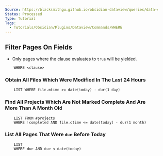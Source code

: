 ```yaml
---
Source: https://blacksmithgu.github.io/obsidian-dataview/queries/data-commands/#where
Status: Processed
Type: Tutorial
Tags:
  - Tutorials/Obsidian/Plugins/Dataview/Commands/WHERE
---
```


## Filter Pages On Fields

- Only pages where the clause evaluates to `true` will be yielded.

```
	WHERE <clause>
```

### **Obtain All Files Which Were Modified In The Last 24 Hours**

```
	LIST WHERE file.mtime >= date(today) - dur(1 day)
```

### **Find All Projects Which Are Not Marked Complete And Are More Than A Month Old**

```
	LIST FROM #projects
	WHERE !completed AND file.ctime <= date(today) - dur(1 month)
```

### **List All Pages That Were `due` Before Today**

```
	LIST
	WHERE due AND due < date(today)
```

